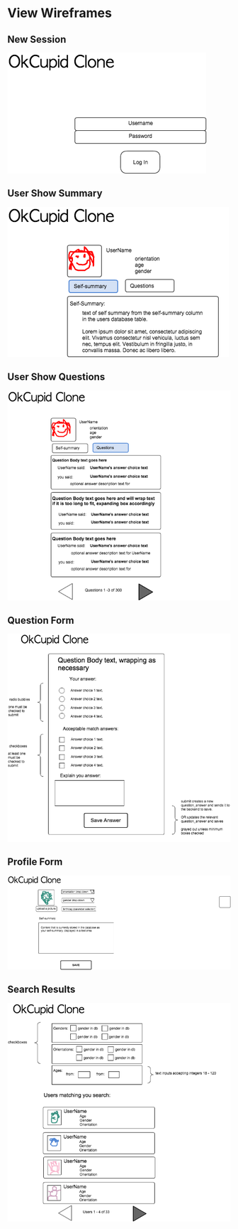 # View Wireframes

## New Session
![new-session]

## User Show Summary
![user-show-summary]

## User Show Questions
![user-show-questions]

## Question Form
![question-form]

## Profile Form
![profile-form]

## Search Results
![search-results]

[new-session]: ./wireframes/new_session.png
[user-show-summary]: ./wireframes/user_show_summary.png
[user-show-questions]: ./wireframes/user_show_questions.png
[question-form]: ./wireframes/question_form.png
[profile-form]: ./wireframes/profile_form.png
[search-results]: ./wireframes/search_results.png
